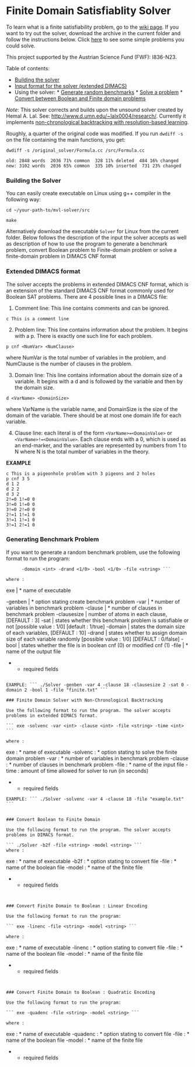 # Finite Domain Satisfiablity Solver

To learn what is a finite satisfiability problem, go to the [wiki page](https://github.com/akinanop/mvl-solver/wiki). If you want to try out the solver, download the archive in the current folder and follow the instructions below. Click [here](https://github.com/akinanop/mvl-solver/blob/master/EXAMPLES.md) to see some simple problems you could solve. 

This project supported by the Austrian Science Fund (FWF): I836-N23.


Table of contents:

* [Building the solver](https://github.com/akinanop/mvl-solver#building-the-solver)
* [Input format for the solver (extended DIMACS)](https://github.com/akinanop/mvl-solver#extended-dimacs-format)
* Using the solver:
      * [Generate random benchmarks](https://github.com/akinanop/mvl-solver#generating-benchmark-problem)
      * [Solve a problem](https://github.com/akinanop/mvl-solver#finite-domain-solver-with-non-chronological-backtracking)
      * [Convert between Boolean and Finite domain problems](https://github.com/akinanop/mvl-solver#convert-boolean-to-finite-domain)

*Note*: This solver corrects and builds upon the unsound solver created by Hemal A. Lal. See: http://www.d.umn.edu/~lalx0004/research/. Currently it implements [non-chronological backtracking with resolution-based learning](https://github.com/akinanop/mvl-solver/blob/master/literature/Algorithm%207.pdf).

Roughly, a quarter of the original code was modified. If you run ```dwdiff -s``` on the file containing the main functions, you get:

```
dwdiff -s /original_solver/Formula.cc /src/Formula.cc

old: 2848 words  2036 71% common  328 11% deleted  484 16% changed
new: 3102 words  2036 65% common  335 10% inserted  731 23% changed

```


### Building the Solver


You can easily create executable on Linux using g++ compiler in the following way:

```
cd ~/your-path-to/mvl-solver/src

make

```

Alternatively download the executable ```Solver``` for Linux from the current folder. Below follows the description of the input the solver accepts as well as description of how to use the program to generate a benchmark problem, convert Boolean problem to Finite-domain problem or solve a finite-domain problem in DIMACS CNF format

### Extended DIMACS format

The solver accepts the problems in extended DIMACS CNF format, which is an extension of the standard DIMACS CNF format commonly used for Boolean SAT problems. There are 4 possible lines in a DIMACS file:

1. Comment line: This line contains comments and can be ignored.

``` c This is a comment line  ```

2. Problem line: This line contains information about the problem. It begins with a p. There is exactly one such line for each problem.

```p cnf <NumVar> <NumClause>```

where NumVar is the total number of variables in the problem, and NumClause is the number of
clauses in the problem.

3. Domain line: This line contains information about the domain size of a variable. It begins with a d
and is followed by the variable and then by the domain size.

```d <VarName> <DomainSize>```

where VarName is the variable name, and DomainSize is the size of the domain of the variable.
There should be at most one domain life for each variable.

4. Clause line: each literal is of the form ```<VarName>=<DomainValue>``` or ```<VarName>!=<DomainValue>```. Each clause ends with a 0, which is used as an end-marker, and the variables are represented by numbers from 1 to N where N is the total number of variables in the theory.

**EXAMPLE**

```
c This is a pigeonhole problem with 3 pigeons and 2 holes
p cnf 3 5
d 1 2
d 2 2
d 3 2
2!=0 1!=0 0
3!=0 1!=0 0
3!=0 2!=0 0
2!=1 1!=1 0
3!=1 1!=1 0
3!=1 2!=1 0

```



### Generating Benchmark Problem

If you want to generate a random benchmark problem, use the following format to run the program:

``` exe -genben -var <int> -clause <int> -clausesize <int> -sat <1/0>
      -domain <int> -drand <1/0> -bool <1/0> -file <string> ```

where :

```
exe               | * name of executable

  -genben         | * option stating create benchmark problem
  -var            | * number of variables in benchmark problem
  -clause         | * number of clauses in benchmark problem
  -clausesize     |   number of atoms in each clause, [DEFAULT : 3]
  -sat            |   states whether this benchmark problem is satisfiable or not
                      [possible value : 1/0] [default : 1/true]
  -domain         |   states the domain size of each variables, [DEFAULT : 10]
  -drand          |   states whether to assign domain size of each variable randomly
                      [possible value : 1/0] [DEFAULT : 0/false]
  -bool           |   states whether the file is in boolean cnf (0) or modified cnf (1)
  -file           | * name of the output file

 * - required fields
```

EXAMPLE: ``` ./Solver -genben -var 4 -clause 18 -clausesize 2 -sat 0 -domain 2 -bool 1 -file "finite.txt" ```

### Finite Domain Solver with Non-Chronological Backtracking

Use the following format to run the program. The solver accepts problems in extended DIMACS format.

``` exe -solvenc -var <int> -clause <int> -file <string> -time <int> ```

where :

```
  exe             : * name of executable
  -solvenc       : * option stating to solve the finite domain problem
  -var            : * number of variables in benchmark problem
  -clause         : * number of clauses in benchmark problem
  -file           : * name of the input file
  -time           : amount of time allowed for solver to run (in seconds)

 * - required fields
```
EXAMPLE: ``` ./Solver -solvenc -var 4 -clause 18 -file "example.txt" ```


### Convert Boolean to Finite Domain

Use the following format to run the program. The solver accepts problems in DIMACS format.

``` ./Solver -b2f -file <string> -model <string> ```
where :

```
 exe             : * name of executable
 -b2f            : * option stating to convert file
 -file           : * name of the boolean file
 -model          : * name of the finite file

 * - required fields
```


### Convert Finite Domain to Boolean : Linear Encoding

Use the following format to run the program:

``` exe -linenc -file <string> -model <string> ```

where :
```
 exe             : * name of executable
 -linenc         : * option stating to convert file
 -file           : * name of the boolean file
 -model          : * name of the finite file

 * - required fields
```


### Convert Finite Domain to Boolean : Quadratic Encoding

Use the following format to run the program:

``` exe -quadenc -file <string> -model <string> ```

where :
```
 exe             : * name of executable
 -quadenc        : * option stating to convert file
 -file           : * name of the boolean file
 -model          : * name of the finite file

 * - required fields
```

